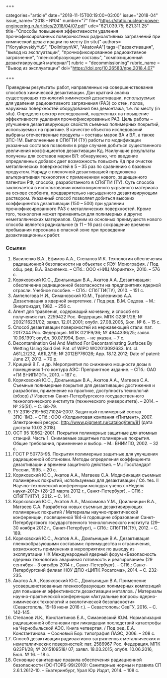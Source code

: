 +++

categories="article"
date="2018-11-15T00:19:00+03:00"
issue="2018-04"
issue_name="2018 - №04"
number="7"
file="https://static.nuclear-power-engineering.ru/articles/2018/04/07.pdf"
udc="621.039.75; 621.311.25"
title="Способы повышения эффективности удаления прочнофиксированных поверхностных радиоактивных загрязнений при химической дезактивации по месту (in situ)"
authors=["KoryakovskiyYuS", "DoilnitsynVA", "AkatovAA"]
tags=["дезактивация", "вывод из эксплуатации", "прочнофиксированное радиоактивное загрязнение", "пленкообразующие составы", "композиционный дезактивирующий материал"]
rubric = "decommissioning"
rubric_name = "Вывод из эксплуатации"
doi="https://doi.org/10.26583/npe.2018.4.07"

+++

Приведены результаты работ, направленных на совершенствование способов химической дезактивации. Дан краткий анализ существующих технологий химической дезактивации, используемых для удаления радиоактивного загрязнения (РАЗ) со стен, полов, наружных поверхностей оборудования без демонтажа, т.е. по месту (in situ). Определен вектор исследований, нацеленных на повышение эффективности удаления прочнофиксированных РАЗ. Цель работы – улучшение дезактивирующих свойств съемных полимерных покрытий, используемых на практике. В качестве объектов исследований выбраны отечественные продукты – составы марок ВА и ВЛ, а также ЗПС-1М. Выполненные в СПбГТИ (ТУ) работы по модификации указанных составов позволили в ряде случаев добиться существенного увеличения коэффициентов дезактивации Kд. Наилучшие результаты получены для составов марки ВЛ: обнаружено, что введение определенных добавок дает возможность повысить Kд при очистке металлических поверхностей в 5 – 35 раз по сравнению с базовым продуктом. Наряду с пленочной дезактивацией предложена альтернативная технология с применением нового, защищенного патентом РФ, способа, разработанного в СПбГТИ (ТУ). Суть способа заключается в использовании композиционного укрывного материала на основе сорбента, предварительно насыщенного дезактивирующим раствором. Указанный способ позволяет добиться высоких коэффициентов дезактивации (150 – 500) при удалении прочнофиксированного РАЗ с металлических поверхностей. Кроме того, технология может применяться для полимерных и других неметаллических материалов. Одним из основных преимуществ нового способа является радикальное (в 11 – 16 раз) сокращение времени пребывания персонала в опасной зоне при проведении дезактивационных работ.

### Ссылки

1. Василенко В.А., Ефимов А.А., Степанов И.К. Технологии обеспечения радиационной безопасности на объектах с ЯЭУ: Монография. / Под общ. ред. В.А. Василенко. – СПб.: ООО «НИЦ Моринтех», 2010. – 576 с.
2. Коряковский Ю.С., Доильницын В.А., Акатов А.А. Дезактивация: обеспечение радиационной безопасности на предприятиях ядерной отрасли. Учебное пособие. – СПб.: СПбГТИ(ТУ), 2010. – 151 с.
3. Ампелогова Н.И., Симановский Ю.М., Трапезников А.А. Дезактивация в ядерной энергетике. / Под ред. В.М. Седова. – М.: Энергоиздат, 1982. – 256 с.
4. Агент для травления, содержащий мочевину, и способ его получения: пат. 2259422 Рос. Федерация. МПК G23F1/28; № 2002116231/02; заявл. 12.01.2001; опубл. 27.08.2005, Бюл. № 6. – 15 с.
5. Способ дезактивации поверхностей из нержавеющей стали: пат. 2017244 Рос. Федерация. МПК G21F9/36; № 4944336/25; заявл. 10.06.1991; опубл. 30.07.1994, Бюл. – не указан. – 7 с.
6. Decontamination Gel And Method For Decontaminating Surfaces By Wetting Using Said Gel: Pat. of WIPO WO2013092633. Int. cl. A61L2/232, A61L2/18; № 2012EP76026; App. 18.12.2012; Date of patent: June 27, 2013. – 70 p.
7. Крицкий В.Г. и др. Мероприятия по снижению мощности дозы в помещениях 1-го контура АЭС: Препринтное издание. – СПб.: ОАО «ГИ ВНИПИЭТ», 2010. – 187 с.
8. Коряковский Ю.С., Доильницын В.А., Акатов А.А., Матвеев С.А. Съемные полимерные покрытия для дезактивации: достижения и разработки, применение на практике, доступность технологий (обзор) // Известия Санкт-Петербургского государственного технологического института (технического университета). – 2014. – № 25(51). – С. 68-79.
9. ТУ 2316-219-56271024-2007. Защитный полимерный состав ЗПС-1М3. – СПб.: ООО «Холдинговая компания «Пигмент», 2007. Электронный ресурс: http://www.pigment.ru/catalog/item/81 (дата доступа 10.02.2018).
10. ОСТ 95 10562-2001. Покрытия полимерные защитные для атомных станций. Часть 1. Снимаемые защитные полимерные покрытия. Общие требования, применение и выбор. – М.: ВНИИПО, 2002. – 32 с.
11. ГОСТ Р 50773-95. Покрытия полимерные защитные для улучшения радиационной обстановки. Методы определения коэффициента дезактивации и времени защитного действия. – М.: Госстандарт России, 1995. – 20 с.
12. Коряковский Ю.С., Акатов А.А., Матвеев С.А. Модификация съемных полимерных покрытий, используемых для дезактивации / Сб. тез. II Научно-технической конференции молодых ученых «Неделя науки-2012» (28–29 марта 2012 г., Санкт-Петербург), – СПб.: СПбГТИ(ТУ), 2012. – C. 141.
13. Коряковский Ю.С., Акатов А.А., Максимова У.М., Доильницын В.А., Матвеев С.А. Разработка новых съемных дезактивирующих полимерных покрытий / Материалы научно-практической конференции, посвященной 184-й годовщине образования Санкт-Петербургского государственного технологического института (29–30 ноября 2012 г., Санкт-Петербург), – СПб.: СПбГТИ(ТУ), 2012. – C. 189.
14. Коряковский Ю.С., Акатов А.А., Доильницын В.А. Дезактивация пленкообразующими составами: преимущества и ограничения, возможность применения в мероприятиях по выводу из эксплуатации / IX Международный ядерный форум «Безопасность ядерных технологий: аварийная готовность и реагирование» (29 сентября – 3 октября 2014 г., Санкт-Петербург). – СПб.: Санкт-Петербургский филиал НОУ ДПО «ЦИПК Росатома», 2014. – C. 232-235.
15. Акатов А.А., Коряковский Ю.С., Доильницын В.А. Применение усовершенствованных пленкообразующих полимерных композиций для повышения эффективности дезактивации металлов. / Материалы научно-практической конференции «Актуальные вопросы ядерно-химических технологий и экологической безопасности» (Севастополь, 15–18 июня 2016 г.). – Севастополь: СевГУ, 2016. – C. 142-145.
16. Степанов И.К., Константинов Е.А., Симановский Ю.М. Нормализация радиационной обстановки при ликвидации последствий катастрофы на Чернобыльской АЭС. Книга четвертая. / Под ред. Е.А. Константинова. – Сосновый Бор: типография ЛАЭС, 2006. – 208 с.
17. Способ дезактивации радиоактивно загрязненных металлических и неметаллических поверхностей: пат. 2586967 Рос. Федерация. МПК G23F1/28; № 2015109518/ 07; заявл. 18.03.2015; опубл. 10.06.2016, Бюл. № 16. – 18 с.
18. Основные санитарные правила обеспечения радиационной безопасности (ОС-ПОРБ-99/2010): Санитарные нормы и правила СП 2.6.1.2612-10. – Екатеринбург, Урал Юр Издат, 2014. – 108 с.
